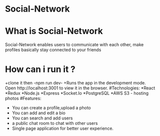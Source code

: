 # Social-Network
# What is Social-Network
Social-Network enables users to communicate with each other, make profiles basically stay connected to your friends 
# How can i run it ?
+clone it then -npm run dev-
+Runs the app in the development mode. Open http://localhost:3001 to view it in the browser.
#Technologies:
*React
*Redux
*Node.js
*Express
*Socket.Io
*PostgreSQL
*AWS S3 - hosting photos
#Features:
- You can create a profile,upload a photo 
- You can add and edit a bio
- You can search and add users
- a public chat room to chat with other users
- Single page application for better user experience.
